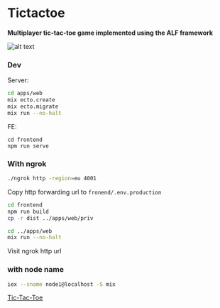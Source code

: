 # Tictactoe

**Multiplayer tic-tac-toe game implemented using the ALF framework**

![alt text](images/bubble_sort.png "Bubble sort")

### Dev
Server:
```sh
cd apps/web
mix ecto.create
mix ecto.migrate
mix run --no-halt
```

FE:
```
cd frontend
npm run serve
```

### With ngrok
```sh
./ngrok http -region=eu 4001
```
Copy http forwarding url to `fronend/.env.production`
```sh
cd frontend
npm run build
cp -r dist ../apps/web/priv

cd ../apps/web
mix run --no-halt
```
Visit ngrok http url

### with node name
```sh
iex --sname node1@localhost -S mix
```
[Tic-Tac-Toe](tic-tac-toe.png)
